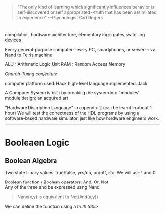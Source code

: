 > "The only kind of learning which significantly influences behavior is self-discovered or self appropriated--truth that has been assimilated in experience" --Psychologist Carl Rogers
# 
compilation, hardware architecture, elementary logic gates,switching devices

Every general-purpose computer--every PC, smartphones, or server--is a Nand to Tetris machine

ALU : Arithmetic Logic Unit
RAM : Random Access Memory

*Church-Turing conjecture*

computer platform used: Hack
high-level language implemented: Jack

A Computer System is built by breaking the system into "modules"  
module design: an acquired art

"Hardware Discription Language" in appendix 2 (can be learnt in about 1 hour)
We will test the correctness of the HDL programs by using a software-based hardware simulator, just like how hardware engineers work.

---
# Booleaen Logic
## Boolean Algebra
Two state binary values: true/false, yes/no, on/off, etc. We will use 1 and 0.

Boolean function / Boolean operators: And, Or, Not  
Any of the three and be expressed using Nand
> Nand(x,y) is equivalent to Not(And(x,y))

We can define the function using a *truth table*
